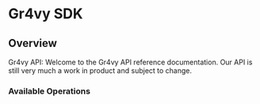 # Gr4vy SDK


## Overview

Gr4vy API: Welcome to the Gr4vy API reference documentation.
Our API is still very much a work in product and subject to change.

### Available Operations

